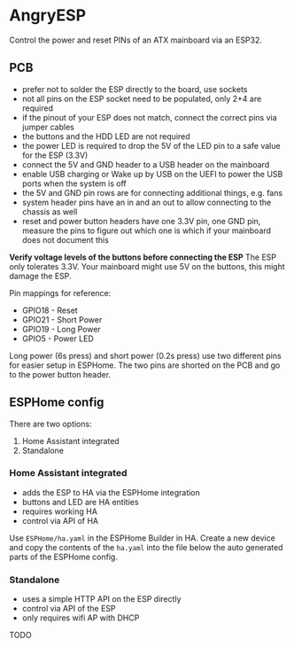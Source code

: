 # AngryESP

Control the power and reset PINs of an ATX mainboard via an ESP32.

## PCB
* prefer not to solder the ESP directly to the board, use sockets
* not all pins on the ESP socket need to be populated, only 2+4 are required
* if the pinout of your ESP does not match, connect the correct pins via jumper cables
* the buttons and the HDD LED are not required
* the power LED is required to drop the 5V of the LED pin to a safe value for the ESP (3.3V)
* connect the 5V and GND header to a USB header on the mainboard
* enable USB charging or Wake up by USB on the UEFI to power the USB ports when the system is off
* the 5V and GND pin rows are for connecting additional things, e.g. fans
* system header pins have an in and an out to allow connecting to the chassis as well
* reset and power button headers have one 3.3V pin, one GND pin, measure the pins to figure out which one is which if your mainboard does not document this

**Verify voltage levels of the buttons before connecting the ESP** The ESP only tolerates 3.3V. Your mainboard might use 5V on the buttons, this might damage the ESP.

Pin mappings for reference:

* GPIO18 - Reset
* GPIO21 - Short Power
* GPIO19 - Long Power
* GPIO5  - Power LED

Long power (6s press) and short power (0.2s press) use two different pins for easier setup in ESPHome. The two pins are shorted on the PCB and go to the power button header.

## ESPHome config
There are two options:
1. Home Assistant integrated
2. Standalone

### Home Assistant integrated
* adds the ESP to HA via the ESPHome integration
* buttons and LED are HA entities
* requires working HA
* control via API of HA

Use `ESPHome/ha.yaml` in the ESPHome Builder in HA. Create a new device and copy the contents of the `ha.yaml` into the file below the auto generated parts of the ESPHome config.

### Standalone
* uses a simple HTTP API on the ESP directly
* control via API of the ESP
* only requires wifi AP with DHCP

TODO
